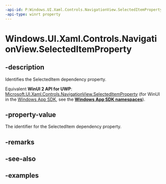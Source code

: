 ```yaml
---
-api-id: P:Windows.UI.Xaml.Controls.NavigationView.SelectedItemProperty
-api-type: winrt property
---
```


<!-- Property syntax.
public DependencyProperty SelectedItemProperty { get; }
-->

# Windows.UI.Xaml.Controls.NavigationView.SelectedItemProperty

## -description

Identifies the SelectedItem dependency property.

Equivalent **WinUI 2 API for UWP**: [Microsoft.UI.Xaml.Controls.NavigationView.SelectedItemProperty](/windows/winui/api/microsoft.ui.xaml.controls.navigationview.selecteditemproperty) (for WinUI in the [Windows App SDK](/windows/apps/windows-app-sdk/), see the **[Windows App SDK namespaces](/windows/windows-app-sdk/api/winrt/)**).

## -property-value

The identifier for the SelectedItem dependency property.

## -remarks

## -see-also

## -examples

